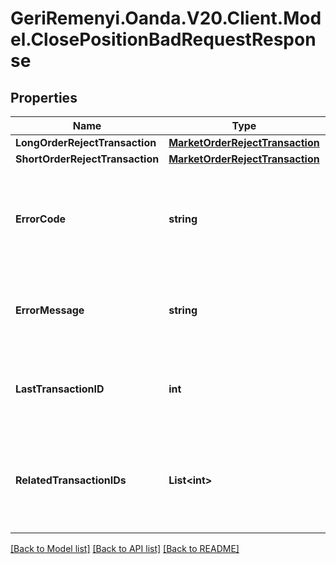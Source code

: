# GeriRemenyi.Oanda.V20.Client.Model.ClosePositionBadRequestResponse
## Properties

Name | Type | Description | Notes
------------ | ------------- | ------------- | -------------
**LongOrderRejectTransaction** | [**MarketOrderRejectTransaction**](MarketOrderRejectTransaction.md) |  | [optional] 
**ShortOrderRejectTransaction** | [**MarketOrderRejectTransaction**](MarketOrderRejectTransaction.md) |  | [optional] 
**ErrorCode** | **string** | The code of the error that has occurred. This field may not be returned for some errors. | [optional] 
**ErrorMessage** | **string** | The human-readable description of the error that has occurred. | [optional] 
**LastTransactionID** | **int** | The ID of the most recent Transaction created for the Account | [optional] 
**RelatedTransactionIDs** | **List&lt;int&gt;** | The IDs of all Transactions that were created while satisfying the request. | [optional] 

[[Back to Model list]](../README.md#documentation-for-models) [[Back to API list]](../README.md#documentation-for-api-endpoints) [[Back to README]](../README.md)

